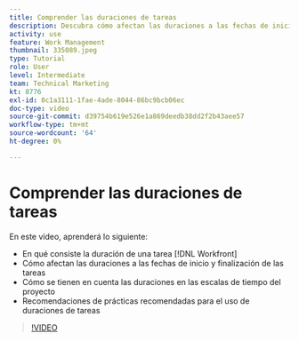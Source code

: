 ```yaml
---
title: Comprender las duraciones de tareas
description: Descubra cómo afectan las duraciones a las fechas de inicio y finalización de las tareas, cómo se tienen en cuenta las duraciones en las escalas de tiempo del proyecto y algunas prácticas recomendadas para utilizar las duraciones de las tareas.
activity: use
feature: Work Management
thumbnail: 335089.jpeg
type: Tutorial
role: User
level: Intermediate
team: Technical Marketing
kt: 8776
exl-id: 0c1a3111-1fae-4ade-8044-86bc9bcb06ec
doc-type: video
source-git-commit: d39754b619e526e1a869deedb38dd2f2b43aee57
workflow-type: tm+mt
source-wordcount: '64'
ht-degree: 0%

---
```


# Comprender las duraciones de tareas

En este vídeo, aprenderá lo siguiente:

* En qué consiste la duración de una tarea [!DNL Workfront]
* Cómo afectan las duraciones a las fechas de inicio y finalización de las tareas
* Cómo se tienen en cuenta las duraciones en las escalas de tiempo del proyecto
* Recomendaciones de prácticas recomendadas para el uso de duraciones de tareas

>[!VIDEO](https://video.tv.adobe.com/v/335089/?quality=12)
